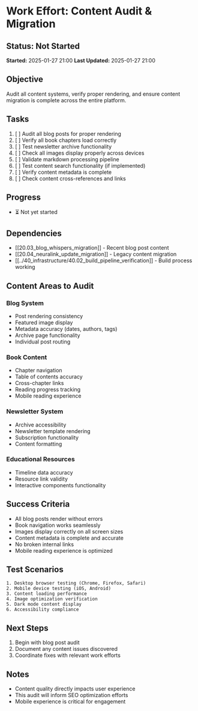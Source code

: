 # Work Effort: Content Audit & Migration

## Status: Not Started
**Started:** 2025-01-27 21:00
**Last Updated:** 2025-01-27 21:00

## Objective
Audit all content systems, verify proper rendering, and ensure content migration is complete across the entire platform.

## Tasks
1. [ ] Audit all blog posts for proper rendering
2. [ ] Verify all book chapters load correctly
3. [ ] Test newsletter archive functionality
4. [ ] Check all images display properly across devices
5. [ ] Validate markdown processing pipeline
6. [ ] Test content search functionality (if implemented)
7. [ ] Verify content metadata is complete
8. [ ] Check content cross-references and links

## Progress
- ⏳ Not yet started

## Dependencies
- [[20.03_blog_whispers_migration]] - Recent blog post content
- [[20.04_neuralink_update_migration]] - Legacy content migration
- [[../40_infrastructure/40.02_build_pipeline_verification]] - Build process working

## Content Areas to Audit
### **Blog System**
- Post rendering consistency
- Featured image display
- Metadata accuracy (dates, authors, tags)
- Archive page functionality
- Individual post routing

### **Book Content**
- Chapter navigation
- Table of contents accuracy
- Cross-chapter links
- Reading progress tracking
- Mobile reading experience

### **Newsletter System**
- Archive accessibility
- Newsletter template rendering
- Subscription functionality
- Content formatting

### **Educational Resources**
- Timeline data accuracy
- Resource link validity
- Interactive components functionality

## Success Criteria
- All blog posts render without errors
- Book navigation works seamlessly
- Images display correctly on all screen sizes
- Content metadata is complete and accurate
- No broken internal links
- Mobile reading experience is optimized

## Test Scenarios
```
1. Desktop browser testing (Chrome, Firefox, Safari)
2. Mobile device testing (iOS, Android)
3. Content loading performance
4. Image optimization verification
5. Dark mode content display
6. Accessibility compliance
```

## Next Steps
1. Begin with blog post audit
2. Document any content issues discovered
3. Coordinate fixes with relevant work efforts

## Notes
- Content quality directly impacts user experience
- This audit will inform SEO optimization efforts
- Mobile experience is critical for engagement